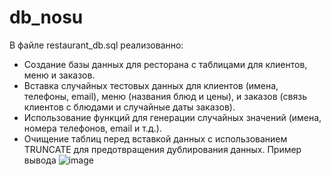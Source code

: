 # db_nosu
В файле restaurant_db.sql реализованно:
- Создание базы данных для ресторана с таблицами для клиентов, меню и заказов.
- Вставка случайных тестовых данных для клиентов (имена, телефоны, email), меню (названия блюд и цены), и заказов (связь клиентов с блюдами и случайные даты заказов).
- Использование функций для генерации случайных значений (имена, номера телефонов, email и т.д.).
- Очищение таблиц перед вставкой данных с использованием TRUNCATE для предотвращения дублирования данных.
Пример вывода
![image](https://github.com/user-attachments/assets/16a78f77-2402-4669-ae9a-1a78c50d8391)
